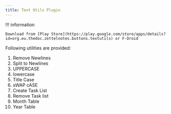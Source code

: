 ```yaml
---
title: Text Utils Plugin
---
```


!!! information

    Download from [Play Store](https://play.google.com/store/apps/details?id=org.eu.thedoc.zettelnotes.buttons.textutils) or F-Droid


Following utilities are provided:

1. Remove Newlines
2. Split to Newlines
3. UPPERCASE
4. lowercase
5. Title Case
6. sWAP cASE
7. Create Task List
8. Remove Task list
9. Month Table
10. Year Table
